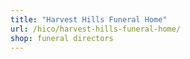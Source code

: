 ```yaml
---
title: "Harvest Hills Funeral Home"
url: /hico/harvest-hills-funeral-home/
shop: funeral directors
---
```

